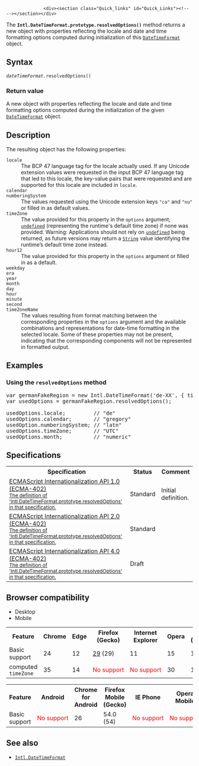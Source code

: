 
                
                  <div><section class="Quick_links" id="Quick_Links"><!-- --></section></div>

<p>The <strong><code>Intl.DateTimeFormat.prototype.resolvedOptions()</code></strong> method returns a new object with properties reflecting the locale and date and time formatting options computed during initialization of this <a href="/en-US/docs/Web/JavaScript/Reference/Global_Objects/DateTimeFormat" title="The Intl.DateTimeFormat object is a constructor for objects that enable language sensitive date and time formatting."><code>DateTimeFormat</code></a> object.</p>

<h2 id="Syntax">Syntax</h2>

<pre class="syntaxbox"><code><var>dateTimeFormat</var>.resolvedOptions()</code></pre>

<h3 id="Return_value">Return value</h3>

<p>A new object with properties reflecting the locale and date and time formatting options computed during the initialization of the given <a href="/en-US/docs/Web/JavaScript/Reference/Global_Objects/DateTimeFormat" title="The Intl.DateTimeFormat object is a constructor for objects that enable language sensitive date and time formatting."><code>DateTimeFormat</code></a> object.</p>

<h2 id="Description">Description</h2>

<p>The resulting object has the following properties:</p>

<dl>
 <dt><code>locale</code></dt>
 <dd>The BCP 47 language tag for the locale actually used. If any Unicode extension values were requested in the input BCP 47 language tag that led to this locale, the key-value pairs that were requested and are supported for this locale are included in <code>locale</code>.</dd>
 <dt><code>calendar</code></dt>
 <dt><code>numberingSystem</code></dt>
 <dd>The values requested using the Unicode extension keys <code>&quot;ca&quot;</code> and <code>&quot;nu&quot;</code> or filled in as default values.</dd>
 <dt><code>timeZone</code></dt>
 <dd>The value provided for this property in the <code>options</code> argument; <a href="/en-US/docs/Web/JavaScript/Reference/Global_Objects/undefined" title="The global undefined property represents the primitive value undefined. It is one of JavaScript&apos;s primitive types."><code>undefined</code></a> (representing the runtime&apos;s default time zone) if none was provided. Warning: Applications should not rely on <a href="/en-US/docs/Web/JavaScript/Reference/Global_Objects/undefined" title="The global undefined property represents the primitive value undefined. It is one of JavaScript&apos;s primitive types."><code>undefined</code></a> being returned, as future versions may return a <a href="/en-US/docs/Web/JavaScript/Reference/Global_Objects/String" title="The String global object is a constructor for strings, or a sequence of characters."><code>String</code></a> value identifying the runtime&#x2019;s default time zone instead.</dd>
 <dt><code>hour12</code></dt>
 <dd>The value provided for this property in the <code>options</code> argument or filled in as a default.</dd>
 <dt><code>weekday</code></dt>
 <dt><code>era</code></dt>
 <dt><code>year</code></dt>
 <dt><code>month</code></dt>
 <dt><code>day</code></dt>
 <dt><code>hour</code></dt>
 <dt><code>minute</code></dt>
 <dt><code>second</code></dt>
 <dt><code>timeZoneName</code></dt>
 <dd>The values resulting from format matching between the corresponding properties in the <code>options</code> argument and the available combinations and representations for date-time formatting in the selected locale. Some of these properties may not be present, indicating that the corresponding components will not be represented in formatted output.</dd>
</dl>

<h2 id="Examples">Examples</h2>

<h3 id="Using_the_resolvedOptions_method">Using the <code>resolvedOptions</code> method</h3>

<pre class="brush: js">var germanFakeRegion = new Intl.DateTimeFormat(&apos;de-XX&apos;, { timeZone: &apos;UTC&apos; });
var usedOptions = germanFakeRegion.resolvedOptions();

usedOptions.locale;         // &quot;de&quot;
usedOptions.calendar;       // &quot;gregory&quot;
usedOption.numberingSystem; // &quot;latn&quot;
usedOptions.timeZone;       // &quot;UTC&quot;
usedOptions.month;          // &quot;numeric&quot;
</pre>

<h2 id="Specifications">Specifications</h2>

<table class="standard-table">
 <tbody>
  <tr>
   <th scope="col">Specification</th>
   <th scope="col">Status</th>
   <th scope="col">Comment</th>
  </tr>
  <tr>
   <td><a href="http://www.ecma-international.org/ecma-402/1.0/#sec-12.3.3" class="external" lang="en" hreflang="en">ECMAScript Internationalization API 1.0 (ECMA-402)<br><small lang="en-US">The definition of &apos;Intl.DateTimeFormat.prototype.resolvedOptions&apos; in that specification.</small></a></td>
   <td><span class="spec-Standard">Standard</span></td>
   <td>Initial definition.</td>
  </tr>
  <tr>
   <td><a href="http://www.ecma-international.org/ecma-402/2.0/#sec-Intl.DateTimeFormat.prototype.resolvedOptions" class="external" lang="en" hreflang="en">ECMAScript Internationalization API 2.0 (ECMA-402)<br><small lang="en-US">The definition of &apos;Intl.DateTimeFormat.prototype.resolvedOptions&apos; in that specification.</small></a></td>
   <td><span class="spec-Standard">Standard</span></td>
   <td>&#xA0;</td>
  </tr>
  <tr>
   <td><a href="http://tc39.github.io/ecma402/#sec-Intl.DateTimeFormat.prototype.resolvedOptions" class="external" lang="en" hreflang="en">ECMAScript Internationalization API 4.0 (ECMA-402)<br><small lang="en-US">The definition of &apos;Intl.DateTimeFormat.prototype.resolvedOptions&apos; in that specification.</small></a></td>
   <td><span class="spec-Draft">Draft</span></td>
   <td>&#xA0;</td>
  </tr>
 </tbody>
</table>

<h2 id="Browser_compatibility">Browser compatibility</h2>

<div><div class="htab">
    <a name="AutoCompatibilityTable" id="AutoCompatibilityTable"></a>
    <ul>
        <li class="selected"><a>Desktop</a></li>
        <li><a>Mobile</a></li>
    </ul>
</div></div>

<div id="compat-desktop">
<table class="compat-table">
 <tbody>
  <tr>
   <th>Feature</th>
   <th>Chrome</th>
   <th>Edge</th>
   <th>Firefox (Gecko)</th>
   <th>Internet Explorer</th>
   <th>Opera</th>
   <th>Safari (WebKit)</th>
  </tr>
  <tr>
   <td>Basic support</td>
   <td>24</td>
   <td>12</td>
   <td><a href="/en-US/Firefox/Releases/29" title="Released on 2014-04-29.">29</a> (29)</td>
   <td>11</td>
   <td>15</td>
   <td>10</td>
  </tr>
  <tr>
   <td>computed <code>timeZone</code></td>
   <td>35</td>
   <td>14</td>
   <td><span style="color: #f00;">No&#xA0;support</span></td>
   <td><span style="color: #f00;">No&#xA0;support</span></td>
   <td>30</td>
   <td>10</td>
  </tr>
 </tbody>
</table>
</div>

<div id="compat-mobile">
<table class="compat-table">
 <tbody>
  <tr>
   <th>Feature</th>
   <th>Android</th>
   <th>Chrome for Android</th>
   <th>Firefox Mobile (Gecko)</th>
   <th>IE Phone</th>
   <th>Opera Mobile</th>
   <th>Safari Mobile</th>
  </tr>
  <tr>
   <td>Basic support</td>
   <td><span style="color: #f00;">No&#xA0;support</span></td>
   <td>26</td>
   <td>54.0 (54)</td>
   <td><span style="color: #f00;">No&#xA0;support</span></td>
   <td><span style="color: #f00;">No&#xA0;support</span></td>
   <td>10</td>
  </tr>
 </tbody>
</table>
</div>

<h2 id="See_also">See also</h2>

<ul>
 <li><a href="/en-US/docs/Web/JavaScript/Reference/Global_Objects/DateTimeFormat" title="The Intl.DateTimeFormat object is a constructor for objects that enable language sensitive date and time formatting."><code>Intl.DateTimeFormat</code></a></li>
</ul>
                
              